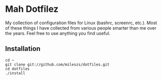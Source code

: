 # Mah Dotfilez #

My collection of configuration files for Linux (bashrc, screenrc, etc.).  Most of these things I have collected from various people smarter than me over the years.  Feel free to use anything you find useful.

## Installation ##

    cd ~
    git clone git://github.com/mileszs/dotfiles.git
    cd dotfiles
    ./install
